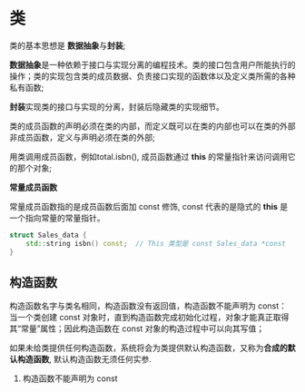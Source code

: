 # 类

类的基本思想是 **数据抽象**与**封装**;

**数据抽象**是一种依赖于接口与实现分离的编程技术。类的接口包含用户所能执行的操作；类的实现包含类的成员数据、负责接口实现的函数体以及定义类所需的各种私有函数;

**封装**实现类的接口与实现的分离，封装后隐藏类的实现细节。

类的成员函数的声明必须在类的内部，而定义既可以在类的内部也可以在类的外部
非成员函数，定义与声明必须在类的外部;

用类调用成员函数，例如total.isbn(), 成员函数通过 **this** 的常量指针来访问调用它的那个对象;

**常量成员函数**

常量成员函数指的是成员函数后面加 const 修饰, const 代表的是隐式的 **this** 是一个指向常量的常量指针。 

```cpp
struct Sales_data {
    std::string isbn() const;  // This 类型是 const Sales_data *const 
}
```


## 构造函数

构造函数名字与类名相同，构造函数没有返回值，构造函数不能声明为 const： 当一个类创建 const 对象时，直到构造函数完成初始化过程，对象才能真正取得其“常量”属性；因此构造函数在 const 对象的构造过程中可以向其写值；

如果未给类提供任何构造函数，系统将会为类提供默认构造函数，又称为**合成的默认构造函数**, 默认构造函数无须任何实参.



1. 构造函数不能声明为 const 